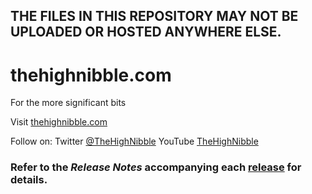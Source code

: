 ## THE FILES IN THIS REPOSITORY MAY NOT BE UPLOADED OR HOSTED ANYWHERE ELSE.

# thehighnibble.com
For the more significant bits

Visit [thehighnibble.com](https://thehighnibble.com)

Follow on:
    Twitter [@TheHighNibble](https://twitter.com/TheHighNibble)
    YouTube [TheHighNibble](https://www.youtube.com/channel/UC8iQedOYRxQt8qjw2TGTq3w)

### Refer to the *Release Notes* accompanying each [release](https://github.com/thehighnibble/vt132/releases) for details.
